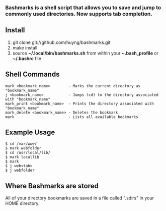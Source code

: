 ### Bashmarks is a shell script that allows you to save and jump to commonly used directories. Now supports tab completion.

## Install

1. git clone git://github.com/huyng/bashmarks.git
2. make install
3. source **~/.local/bin/bashmarks.sh** from within your **~.bash\_profile** or **~/.bashrc** file

## Shell Commands

    mark <bookmark_name>        - Marks the current directory as "bookmark_name"
    j <bookmark_name>           - Jumps (cd) to the directory associated with "bookmark_name"
    mark_print <bookmark_name>  - Prints the directory associated with "bookmark_name"
    mark_delete <bookmark_name> - Deletes the bookmark
    mark                        - Lists all available bookmarks
    
## Example Usage

    $ cd /var/www/
    $ mark webfolder
    $ cd /usr/local/lib/
    $ mark locallib
    $ mark
    $ j web<tab>
    $ j webfolder

## Where Bashmarks are stored
    
All of your directory bookmarks are saved in a file called ".sdirs" in your HOME directory.
